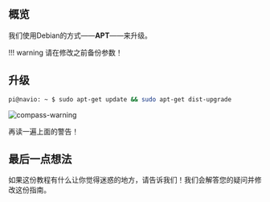 ## 概览

我们使用Debian的方式——**APT**——来升级。

!!! warning
    请在修改之前备份参数！

## 升级

```bash
pi@navio: ~ $ sudo apt-get update && sudo apt-get dist-upgrade
```
![compass-warning](img/navio2-compass-recalibration.png)

再读一遍上面的警告！

## 最后一点想法

如果这份教程有什么让你觉得迷惑的地方，请告诉我们！我们会解答您的疑问并修改这份指南。
